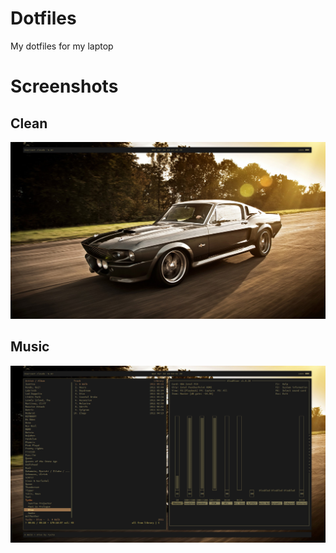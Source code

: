 # Dotfiles
My dotfiles for my laptop

Screenshots
===========
Clean
-----
![clean](https://raw.githubusercontent.com/CarloBarraco/Dotfiles/master/scrots/clean.png)

Music
-----------
![music](https://raw.githubusercontent.com/CarloBarraco/Dotfiles/master/scrots/music.png)
